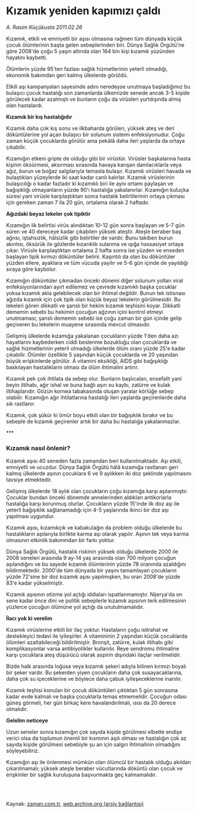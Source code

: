 # Kızamık yeniden kapımızı çaldı

*A. Rasim Küçükusta 2011.02.26*

<td class="columnist-detail">
<p>Kızamık, etkili ve emniyetli bir aşısı olmasına rağmen tüm dünyada küçük çocuk ölümlerinin başta gelen sebeplerinden biri. Dünya Sağlık Örgütü'ne göre 2008'de çoğu 5 yaşın altında olan 164 bin kişi kızamık yüzünden hayatını kaybetti.</p>
<p>
<div id="haberMetinDiv">
<p>Ölümlerin yüzde 95'ten fazlası sağlık hizmetlerinin yeterli olmadığı, ekonomik bakımdan geri kalmış ülkelerde görüldü.
<p>Etkili aşı kampanyaları sayesinde adını neredeyse unutmaya başladığımız bu bulaşıcı çocuk hastalığı son zamanlarda ülkemizde senede ancak 3-5 kişide görülecek kadar azalmıştı ve bunların çoğu da virüsleri yurtdışında almış olan hastalardı.
<p><b>Kızamık bir kış hastalığıdır</b>
<p>Kızamık daha çok kış sonu ve ilkbaharda görülen, yüksek ateş ve deri döküntülerine yol açan bulaşıcı bir solunum sistemi enfeksiyonudur. Çoğu zaman küçük çocuklarda görülür ama pekâlâ daha ileri yaşlarda da ortaya çıkabilir.
<p>Kızamığın etkeni gripte de olduğu gibi bir virüstür. Virüsler başkalarına hasta kişinin öksürmesi, aksırması sırasında havaya karışan damlacıklarla veya ağız, burun ve boğaz salgılarıyla temasla bulaşır. Kızamık virüsleri havada ve bulaştıkları yüzeylerde iki saat kadar canlı kalırlar. Kızamık virüslerinin bulaşıcılığı o kadar fazladır ki kızamıklı biri ile aynı ortamı paylaşan ve bağışıklığı olmayanların yüzde 90'ı hastalığa yakalanırlar. Kızamığın kuluçka süresi yani virüsle karşılaştıktan sonra hastalık belirtilerinin ortaya çıkması için gereken zaman 7 ila 20 gün, ortalama olarak 2 haftadır. 
<p><b>Ağızdaki beyaz lekeler çok tipiktir</b>
<p>Kızamığın ilk belirtisi virüs alındıktan 10-12 gün sonra başlayan ve 5-7 gün süren ve 40 dereceye kadar çıkabilen yüksek ateştir. Ateşle beraber baş ağrısı, iştahsızlık, hâlsizlik gibi belirtiler de vardır. Bunu takiben burun akıntısı, öksürük ile gözlerde kızarıklık sulanma ve ışığa hassasiyet ortaya çıkar. Virüsle karşılaştıktan ortalama 2 hafta sonra ise yüzden ve enseden başlayan tipik kırmızı döküntüler belirir. Kaşıntılı da olan bu döküntüler yüzden ellere, ayaklara ve tüm vücuda yayılır ve 5-6 gün içinde de yayıldığı sıraya göre kaybolur.
<p>Kızamığın döküntüler çıkmadan önceki dönemi diğer solunum yolları viral enfeksiyonlarından ayırt edilemez ve çevrede kızamıklı başka çocuklar yoksa kızamık akla gelebilecek olan bir ihtimal değildir. Bunun tek istisnası ağızda kızamık için çok tipik olan küçük beyaz lekelerin görülmesidir. Bu lekeleri gören dikkatli ve şanslı bir hekim kızamık teşhisini koyar. Dikkatli dememin sebebi bu hekimin çocuğun ağzının içini kontrol etmeyi unutmaması; şanslı dememin sebebi ise çoğu zaman bir gün içinde gelip geçiveren bu lekelerin muayene sırasında mevcut olmasıdır.
<p>Gelişmiş ülkelerde kızamığa yakalanan çocukların yüzde 1'den daha azı hayatlarını kaybederken ciddi beslenme bozukluğu olan çocuklarda ve sağlık hizmetlerinin yeterli olmadığı ülkelerde ölüm oranı yüzde 25'e kadar çıkabilir. Ölümler özellikle 5 yaşından küçük çocuklarda ve 20 yaşından büyük erişkinlerde görülür. A vitamini eksikliği, AIDS gibi bağışıklığı baskılayan hastalıkların olması da ölüm ihtimalini artırır.
<p>Kızamık pek çok ihtilata da sebep olur. Bunların başlıcaları, ensefalit yani beyin iltihabı, ağır ishal ve buna bağlı aşırı su kaybı, zatürre ve kulak iltihaplarıdır. Gözün kornea tabakasında oluşan yaralar körlüğe sebep olabilir. Kızamığın ağır ihtilatlarına hastalığı ileri yaşlarda geçirenlerde daha sık rastlanır.
<p>Kızamık, çok şükür ki ömür boyu etkili olan bir bağışıklık bırakır ve bu sebeple de kızamık geçirenler artık bir daha bu hastalığa yakalanmazlar. 
<p>***
<p><h3>Kızamık nasıl önlenir?</h3>
<p>Kızamık aşısı 40 seneden fazla zamandan beri kullanılmaktadır. Aşı etkili, emniyetli ve ucuzdur. Dünya Sağlık Örgütü hâlâ kızamığa rastlanan geri kalmış ülkelerde aşının çocuklara 6 ve 9 aylıkken iki doz şeklinde yapılmasını tavsiye etmektedir.
<p>Gelişmiş ülkelerde 18 aylık olan çocukların çoğu kızamığa karşı aşılanmıştır. Çocuklar bundan önceki dönemde annelerinden aldıkları antikorlarla hastalığa karşı korunmuş olurlar. Çocukların yüzde 15'inde ilk doz aşı ile yeterli bağışıklık sağlanamadığı için 4-5 yaşlarında ikinci bir doz aşı yapılması uygundur.
<p>Kızamık aşısı, kızamıkçık ve kabakulağın da problem olduğu ülkelerde bu hastalıkların aşılarıyla birlikte karma aşı olarak yapılır. Aşının tek veya karma olmasının etkinlik bakımından bir farkı yoktur.
<p>Dünya Sağlık Örgütü, hastalık riskinin yüksek olduğu ülkelerde 2000 ile 2008 seneleri arasında 9 ay-14 yaş arasında olan 700 milyon çocuğun aşılandığını ve bu sayede kızamık ölümlerinin yüzde 78 oranında azaldığını bildirmektedir. 2000'de tüm dünyada bir yaşını tamamlayan çocukların yüzde 72'sine bir doz kızamık aşısı yapılmışken, bu oran 2008'de yüzde 83'e kadar yükselmiştir.
<p>Kızamık aşısının otizme yol açtığı iddiaları ispatlanmamıştır. Nijerya'da on sene kadar önce dini ve politik sebeplerle kızamık aşısının terk edilmesinin yüzlerce çocuğun ölümüne yol açtığı da unutulmamalıdır. 
<p><b>İlacı yok ki verelim </b>
<p>Kızamık virüslerine etkili bir ilaç yoktur. Hastaların çoğu istirahat ve destekleyici tedavi ile iyileşirler. A vitamininin 2 yaşından küçük çocuklarda ölümleri azaltabileceği bildirilmiştir. Bronşit, zatürre, kulak iltihabı gibi komplikasyonlar varsa antibiyotikler kullanılır. Reye sendromu ihtimaline karşı çocuklara ateş düşürücü olarak aspirin dışındaki ilaçlar verilmelidir.
<p>Bizde halk arasında loğusa veya kızamık şekeri adıyla bilinen kırmızı boyalı bir şeker vardır. Bu şekerden yiyen çocukların daha çok susayacaklarına, daha çok su içeceklerine ve böylece daha çabuk iyileşeceklerine inanılır.
<p>Kızamık teşhisi konulan bir çocuk döküntüleri çıktıktan 5 gün sonrasına kadar evde kalmalı ve başka çocuklarla temas etmemelidir. Çocuğun odası güneş görmeli, her gün birkaç kere havalandırılmalı, ısısı da 20 derece olmalıdır.
<p><b>Gelelim neticeye</b>
<p>Uzun seneler sonra kızamığın çok sayıda kişide görülmesi elbette endişe verici olsa da toplumun önemli bir kısmının aşılı olması ve hastalığın çok az sayıda kişide görülmesi sebebiyle şu an için salgın ihtimalinin olmadığını söyleyebiliriz.
<p>Kızamığın aşı ile önlenmesi mümkün olan ölümcül bir hastalık olduğu akıldan çıkarılmamalı; yüksek ateşle beraber vücutlarında döküntü olan çocuk ve erişkinler bir sağlık kuruluşuna başvurmakta geç kalmamalıdır. </p></p></p></p></p></p></p></p></p></p></p></p></p></p></p></p></p></p></p></p></p></p></p></p></p></div>
</p>


<p><br>
		 </br></p></td>

Kaynak: [zaman.com.tr](http://zaman.com.tr/yazar.do?yazino=1098849), [web.archive.org (arşiv bağlantısı)](http://web.archive.org/web/20110324214553/http://www.zaman.com.tr:80/yazar.do?yazino=1098849)

